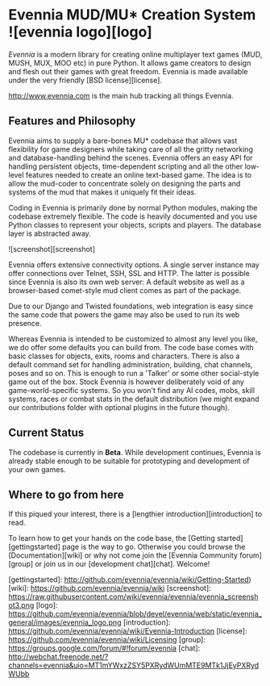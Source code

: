 # Evennia MUD/MU\* Creation System ![evennia logo][logo]

*Evennia* is a modern library for creating online multiplayer text
games (MUD, MUSH, MUX, MOO etc) in pure Python. It allows game
creators to design and flesh out their games with great freedom.
Evennia is made available under the very friendly [BSD license][license].

http://www.evennia.com is the main hub tracking all things Evennia.


## Features and Philosophy

Evennia aims to supply a bare-bones MU\* codebase that allows vast
flexibility for game designers while taking care of all the gritty
networking and database-handling behind the scenes. Evennia offers an
easy API for handling persistent objects, time-dependent scripting and
all the other low-level features needed to create an online text-based
game. The idea is to allow the mud-coder to concentrate solely on
designing the parts and systems of the mud that makes it uniquely fit
their ideas.

Coding in Evennia is primarily done by normal Python modules, making
the codebase extremely flexible. The code is heavily documented and
you use Python classes to represent your objects, scripts and players.
The database layer is abstracted away.

![screenshot][screenshot]

Evennia offers extensive connectivity options. A single server
instance may offer connections over Telnet, SSH, SSL and HTTP. The
latter is possible since Evennia is also its own web server: A default
website as well as a browser-based comet-style mud client comes as
part of the package.

Due to our Django and Twisted foundations, web integration is
easy since the same code that powers the game may also be used to run
its web presence.

Whereas Evennia is intended to be customized to almost any level you
like, we do offer some defaults you can build from. The code base
comes with basic classes for objects, exits, rooms and characters.
There is also a default command set for handling administration,
building, chat channels, poses and so on. This is enough to run a
'Talker' or some other social-style game out of the box. Stock Evennia
is however deliberately void of any game-world-specific systems. So
you won't find any AI codes, mobs, skill systems, races or combat
stats in the default distribution (we might expand our contributions
folder with optional plugins in the future though).

## Current Status

The codebase is currently in **Beta**. While development continues,
Evennia is already stable enough to be suitable for prototyping and
development of your own games. 
## Where to go from here

If this piqued your interest, there is a [lengthier introduction][introduction] to read.

To learn how to get your hands on the code base, the [Getting started][gettingstarted] page 
is the way to go. Otherwise you could browse
the [Documentation][wiki] or why not come join the [Evennia Community forum][group] 
or join us in our [development chat][chat]. Welcome!


[homepage]: http://www.evennia.com
[gettingstarted]: http://github.com/evennia/evennia/wiki/Getting-Started) 
[wiki]: https://github.com/evennia/evennia/wiki
[screenshot]: https://raw.githubusercontent.com/wiki/evennia/evennia/evennia_screenshot3.png
[logo]: https://github.com/evennia/evennia/blob/devel/evennia/web/static/evennia_general/images/evennia_logo.png
[introduction]: https://github.com/evennia/evennia/wiki/Evennia-Introduction
[license]: https://github.com/evennia/evennia/wiki/Licensing
[group]: https://groups.google.com/forum/#!forum/evennia
[chat]: http://webchat.freenode.net/?channels=evennia&uio=MT1mYWxzZSY5PXRydWUmMTE9MTk1JjEyPXRydWUbb
